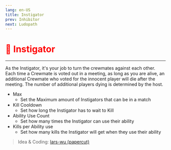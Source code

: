 ```yaml
---
lang: en-US
title: Instigator
prev: Inhibitor
next: Ludopath
---
```


# <font color=red>🤬 <b>Instigator</b></font> <Badge text="Killing" type="tip" vertical="middle"/>
---

As the Instigator, it's your job to turn the crewmates against each other. Each time a Crewmate is voted out in a meeting, as long as you are alive, an additional Crewmate who voted for the innocent player will die after the meeting. The number of additional players dying is determined by the host.
* Max
  * Set the Maximum amount of Instigators that can be in a match
* Kill Cooldown
  * Set how long the Instigator has to wait to Kill
* Ability Use Count
  * Set how many times the Instigator can use their ability
* Kills per Ability use
  * Set how many kills the Instigator will get when they use their ability

> Idea & Coding: [lars-wu (papercut)](https://github.com/lars-wu)